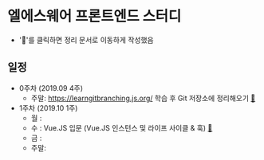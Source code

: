# 엘에스웨어 프론트엔드 스터디

 - '💬'를 클릭하면 정리 문서로 이동하게 작성했음

## 일정
 - 0주차 (2019.09 4주)
   - 주말: https://learngitbranching.js.org/ 학습 후 Git 저장소에 정리해오기 [💬](0주차/git.md)
 - 1주차 (2019.10 1주)
   - 월  :
   - 수  : Vue.JS 입문 (Vue.JS 인스턴스 및 라이프 사이클 & 훅) [💬](1주차/vue-basic.md)
   - 금  : 
   - 주말: